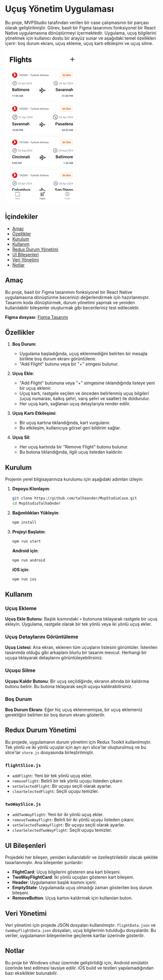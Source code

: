 # Uçuş Yönetim Uygulaması

Bu proje, MVPStudio tarafından verilen bir case çalışmasının bir parçası olarak geliştirilmiştir. Görev, basit bir Figma tasarımını fonksiyonel bir React Native uygulamasına dönüştürmeyi içermektedir. Uygulama, uçuş bilgilerini yönetmek için kullanıcı dostu bir arayüz sunar ve aşağıdaki temel özellikleri içerir: boş durum ekranı, uçuş ekleme, uçuş kartı etkileşimi ve uçuş silme.

![Uygulama Ekran Görüntüsü](https://github.com/talhaonder/MvpStudioCase/blob/main/src/assets/ss/Screenshot_1724687615.png)

## İçindekiler

- [Amaç](#amaç)
- [Özellikler](#özellikler)
- [Kurulum](#kurulum)
- [Kullanım](#kullanım)
- [Redux Durum Yönetimi](#redux-durum-yönetimi)
- [UI Bileşenleri](#ui-bileşenleri)
- [Veri Yönetimi](#veri-yönetimi)
- [Notlar](#notlar)

## Amaç

Bu proje, basit bir Figma tasarımını fonksiyonel bir React Native uygulamasına dönüştürme becerinizi değerlendirmek için hazırlanmıştır. Tasarımı koda dönüştürmek, durum yönetimi yapmak ve yeniden kullanılabilir bileşenler oluşturmak gibi becerileriniz test edilecektir.

**Figma dosyası**: [Figma Tasarımı](https://www.figma.com/design/cgODek1Y7g0s7B7VVhPlBn/mvpstudio-Case)

## Özellikler

1. **Boş Durum**:

   - Uygulama başladığında, uçuş eklenmediğini belirten bir mesajla birlikte boş durum ekranı görüntülenir.
   - "Add Flight" butonu veya bir "+" simgesi bulunur.

2. **Uçuş Ekle**:

   - "Add Flight" butonuna veya "+" simgesine tıklandığında listeye yeni bir uçuş eklenir.
   - Uçuş kartı, rastgele seçilen ve önceden belirlenmiş uçuş bilgileri (uçuş numarası, kalkış şehri, varış şehri ve saatler) ile doldurulur.
   - Her uçuş kartı, sağlanan uçuş detaylarıyla render edilir.

3. **Uçuş Kartı Etkileşimi**:

   - Bir uçuş kartına tıklandığında, kart vurgulanır.
   - Bu etkileşim, kullanıcıya görsel geri bildirim sağlar.

4. **Uçuş Sil**:
   - Her uçuş kartında bir "Remove Flight" butonu bulunur.
   - Bu butona tıklandığında, ilgili uçuş listeden kaldırılır.

## Kurulum

Projenin yerel bilgisayarınıza kurulumu için aşağıdaki adımları izleyin:

1. **Depoyu Klonlayın**:
   ```sh
   git clone https://github.com/talhaonder/MvpStudioCase.git
   cd MvpStudioTalhaOnder
   ```
2. **Bağımlılıkları Yükleyin**:
   ```sh
   npm install
   ```
3. **Projeyi Başlatın**:

   ```sh
   npm run start
   ```

   **Android için**:

   ```sh
   npm run android
   ```

   **iOS için**:

   ```sh
   npm run ios
   ```

## Kullanım

### Uçuş Ekleme

**Uçuş Ekle Butonu**: Başlık kısmındaki `+` butonuna tıklayarak rastgele bir uçuş ekleyin. Uygulama, rastgele olarak bir tek yönlü veya iki yönlü uçuş ekler.

### Uçuş Detaylarını Görüntüleme

**Uçuş Listesi**: Ana ekran, eklenen tüm uçuşların listesini görüntüler. İstenilen tasarımda olduğu gibi arkaplanı blurlu bir tasarım mevcut. Herhangi bir uçuşa tıklayarak detaylarını görüntüleyebilirsiniz.

### Uçuşu Silme

**Uçuşu Kaldır Butonu**: Bir uçuş seçildiğinde, ekranın altında bir kaldırma butonu belirir. Bu butona tıklayarak seçili uçuşu kaldırabilirsiniz.

### Boş Durum

**Boş Durum Ekranı**: Eğer hiç uçuş eklenmemişse, bir uçuş eklemeniz gerektiğini belirten bir boş durum ekranı gösterilir.

## Redux Durum Yönetimi

Bu projede, uygulamanın durum yönetimi için Redux Toolkit kullanılmıştır. Tek yönlü ve iki yönlü uçuşlar için ayrı ayrı slice'lar oluşturulmuş ve bu slice'lar `store.js` dosyasında birleştirilmiştir.

### `flightSlice.js`

- `addFlight`: Yeni bir tek yönlü uçuş ekler.
- `removeFlight`: Belirli bir tek yönlü uçuşu listeden çıkarır.
- `setSelectedFlight`: Bir uçuşu seçili olarak ayarlar.
- `clearSelectedFlight`: Seçili uçuşu temizler.

### `twoWaySlice.js`

- `addTwoWayFlight`: Yeni bir iki yönlü uçuş ekler.
- `removeTwoWayFlight`: Belirli bir iki yönlü uçuşu listeden çıkarır.
- `setSelectedTwoWayFlight`: Bir uçuşu seçili olarak ayarlar.
- `clearSelectedTwoWayFlight`: Seçili uçuşu temizler.

## UI Bileşenleri

Projedeki her bileşen, yeniden kullanılabilir ve özelleştirilebilir olacak şekilde tasarlanmıştır. Ana bileşenler şunlardır:

- **FlightCard**: Uçuş bilgilerini gösteren ana kart bileşeni.
- **TwoWayFlightCard**: İki yönlü uçuşları gösteren kart bileşeni.
- **Header**: Uygulamanın başlık kısmını içerir.
- **EmptyState**: Uygulamada uçuş olmadığı zaman gösterilen boş durum bileşeni.
- **RemoveButton**: Uçuş kartını kaldırmak için kullanılan buton.

## Veri Yönetimi

Veri yönetimi için projede JSON dosyaları kullanılmıştır. `flightData.json` ve `twoWayFlightData.json` dosyaları, uçuş bilgilerinin tutulduğu dosyalardır. Bu veriler, uygulamanın bileşenlerine geçilerek kartlar üzerinde gösterilir.

## Notlar

Bu proje bir Windows cihaz üzerinde geliştirildiği için, Android emülatör üzerinde test edilmesi tavsiye edilir. iOS build ve testleri yapılamadığından bazı eksiklikler bulunabilir.
